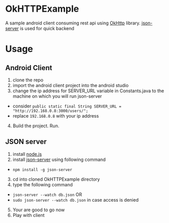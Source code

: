 # OkHTTPExample
A sample android client consuming rest api using [OkHttp](https://github.com/square/okhttp) library. [json-server](https://github.com/typicode/json-server "json-server") is used for quick backend

# Usage

## Android Client
1. clone the repo
2. import the android client project into the android studio
3. change the ip address for SERVER_URL variable in Constants.java to the machine on which you will run json-server
  - consider `public static final String SERVER_URL = "http://192.168.0.8:3000/users/";`
  - replace `192.168.0.8` with your ip address
4. Build the project. Run.

## JSON server
1. install [node.js](https://nodejs.org/en/)
2. install [json-server](https://github.com/typicode/json-server) using following command
  - `npm install -g json-server`
3. cd into cloned OkHTTPExample directory
4. type the following command
  - `json-server --watch db.json`
    OR
  - `sudo json-server --watch db.json` in case access is denied
5. Your are good to go now
6. Play with client

